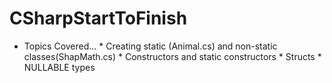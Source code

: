 # CSharpStartToFinish
* Topics Covered...
         * Creating static (Animal.cs) and non-static classes(ShapMath.cs)
         * Constructors and static constructors
         * Structs
         * NULLABLE types
